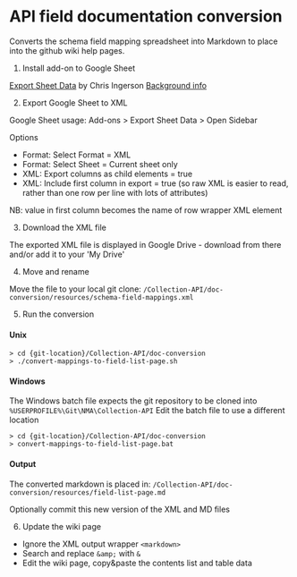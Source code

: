 # API field documentation conversion

Converts the schema field mapping spreadsheet into Markdown to place into the github wiki help pages.

1) Install add-on to Google Sheet

[Export Sheet Data](https://chrome.google.com/webstore/detail/export-sheet-data/bfdcopkbamihhchdnjghdknibmcnfplk?hl=en) by Chris Ingerson [Background info](https://www.techjunkie.com/convert-google-sheets-xml/)

2) Export Google Sheet to XML

Google Sheet usage: Add-ons > Export Sheet Data > Open Sidebar

Options
- Format: Select Format = XML
- Format: Select Sheet = Current sheet only
- XML: Export columns as child elements = true
- XML: Include first column in export = true (so raw XML is easier to read, rather than one row per line with lots of attributes)

NB: value in first column becomes the name of row wrapper XML element 

3) Download the XML file

The exported XML file is displayed in Google Drive - download from there and/or add it to your 'My Drive'

4) Move and rename

Move the file to your local git clone: `/Collection-API/doc-conversion/resources/schema-field-mappings.xml`

5) Run the conversion

#### Unix

```
> cd {git-location}/Collection-API/doc-conversion
> ./convert-mappings-to-field-list-page.sh
```

#### Windows

The Windows batch file expects the git repository to be cloned into `%USERPROFILE%\Git\NMA\Collection-API`  Edit the batch file to use a different location

```
> cd {git-location}/Collection-API/doc-conversion
> convert-mappings-to-field-list-page.bat
```

#### Output

The converted markdown is placed in:
`/Collection-API/doc-conversion/resources/field-list-page.md`

Optionally commit this new version of the XML and MD files

6) Update the wiki page

* Ignore the XML output wrapper `<markdown>`
* Search and replace `&amp;` with `&`
* Edit the wiki page, copy&paste the contents list and table data
